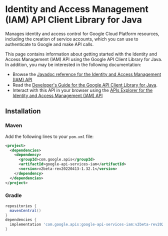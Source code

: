 # Identity and Access Management (IAM) API Client Library for Java

Manages identity and access control for Google Cloud Platform resources, including the creation of service accounts, which you can use to authenticate to Google and make API calls. 

This page contains information about getting started with the Identity and Access Management (IAM) API
using the Google API Client Library for Java. In addition, you may be interested
in the following documentation:

* Browse the [Javadoc reference for the Identity and Access Management (IAM) API][javadoc]
* Read the [Developer's Guide for the Google API Client Library for Java][google-api-client].
* Interact with this API in your browser using the [APIs Explorer for the Identity and Access Management (IAM) API][api-explorer]

## Installation

### Maven

Add the following lines to your `pom.xml` file:

```xml
<project>
  <dependencies>
    <dependency>
      <groupId>com.google.apis</groupId>
      <artifactId>google-api-services-iam</artifactId>
      <version>v2beta-rev20220413-1.32.1</version>
    </dependency>
  </dependencies>
</project>
```

### Gradle

```gradle
repositories {
  mavenCentral()
}
dependencies {
  implementation 'com.google.apis:google-api-services-iam:v2beta-rev20220413-1.32.1'
}
```

[javadoc]: https://googleapis.dev/java/google-api-services-iam/latest/index.html
[google-api-client]: https://github.com/googleapis/google-api-java-client/
[api-explorer]: https://developers.google.com/apis-explorer/#p/iam/v1/
